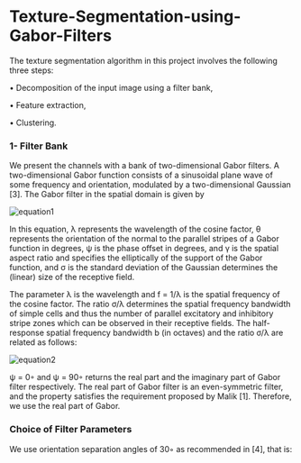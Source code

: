 # Texture-Segmentation-using-Gabor-Filters
The texture segmentation algorithm in this project involves the following three steps:

• Decomposition of the input image using a filter bank,

• Feature extraction,

• Clustering.


### 1- Filter Bank

We present the channels with a bank of two-dimensional Gabor filters. A two-dimensional Gabor function
consists of a sinusoidal plane wave of some frequency and orientation, modulated by a two-dimensional
Gaussian [3]. The Gabor filter in the spatial domain is given by

![equation1](https://user-images.githubusercontent.com/15813546/31584944-6b9ce89a-b1c5-11e7-872a-a4eb1870a624.jpg)

In this equation, λ represents the wavelength of the cosine factor, θ represents the orientation of the
normal to the parallel stripes of a Gabor function in degrees, ψ is the phase offset in degrees, and γ is the
spatial aspect ratio and specifies the elliptically of the support of the Gabor function, and σ is the standard
deviation of the Gaussian determines the (linear) size of the receptive field.

The parameter λ is the wavelength and f = 1/λ is the spatial frequency of the cosine factor. The ratio σ/λ
determines the spatial frequency bandwidth of simple cells and thus the number of parallel excitatory and
inhibitory stripe zones which can be observed in their receptive fields. The half-response spatial frequency
bandwidth b (in octaves) and the ratio σ/λ are related as follows:

![equation2](https://user-images.githubusercontent.com/15813546/31584961-dc646026-b1c5-11e7-89bf-5b1bb14b82c0.jpg)

ψ = 0◦ and ψ = 90◦ returns the real part and the imaginary part of Gabor filter respectively. The real part
of Gabor filter is an even-symmetric filter, and the property satisfies the requirement proposed by Malik [1].
Therefore, we use the real part of Gabor.

### Choice of Filter Parameters

We use orientation separation angles of 30◦ as recommended in [4], that is:


